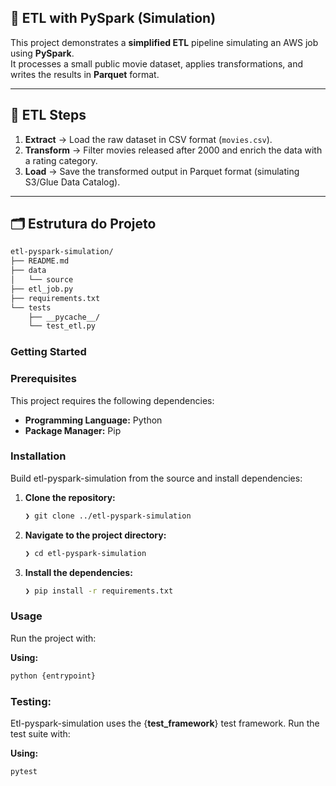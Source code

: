 ## 🚀 ETL with PySpark (Simulation)

This project demonstrates a **simplified ETL** pipeline simulating an AWS job using **PySpark**.  
It processes a small public movie dataset, applies transformations, and writes the results in **Parquet** format.

---

## 📌 ETL Steps
1. **Extract** → Load the raw dataset in CSV format (`movies.csv`).  
2. **Transform** → Filter movies released after 2000 and enrich the data with a rating category.  
3. **Load** → Save the transformed output in Parquet format (simulating S3/Glue Data Catalog).

---

## 🗂 Estrutura do Projeto

```sh
etl-pyspark-simulation/
├── README.md
├── data
│   └── source
├── etl_job.py
├── requirements.txt
└── tests
    ├── __pycache__/
    └── test_etl.py
```
### Getting Started

### Prerequisites

This project requires the following dependencies:

- **Programming Language:** Python
- **Package Manager:** Pip

### Installation

Build etl-pyspark-simulation from the source and install dependencies:

1. **Clone the repository:**
   ```sh
   ❯ git clone ../etl-pyspark-simulation
    ```

2. **Navigate to the project directory:**

    ```sh
    ❯ cd etl-pyspark-simulation
    ```

3. **Install the dependencies:**

    ```sh
    ❯ pip install -r requirements.txt
    ```

### Usage

Run the project with:

**Using:**
```sh
python {entrypoint}
```

### Testing:

Etl-pyspark-simulation uses the {__test_framework__} test framework. Run the test suite with:

**Using:**

```sh
pytest
```
